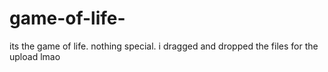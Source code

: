 # game-of-life-

its the game of life. nothing special. 
i dragged and dropped the files for the upload lmao 
